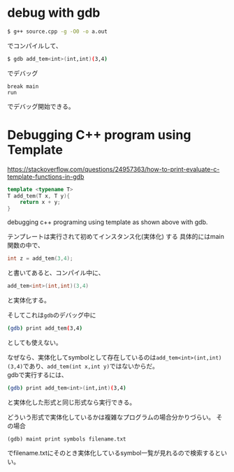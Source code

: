 # debug with gdb

```bash
$ g++ source.cpp -g -O0 -o a.out
```

でコンパイルして、
```bash
$ gdb add_tem<int>(int,int)(3,4)
```
でデバッグ

```
break main
run
```
でデバッグ開始できる。

# Debugging C++ program using Template

https://stackoverflow.com/questions/24957363/how-to-print-evaluate-c-template-functions-in-gdb

```c++
template <typename T>
T add_tem(T x, T y){
    return x + y;
}
```

debugging c++ programing using template as shown above with gdb.

テンプレートは実行されて初めてインスタンス化(実体化)  する
具体的にはmain関数の中で、

```c++
int z = add_tem(3,4);
```

と書いてあると、コンパイル中に、

```c++
add_tem<int>(int,int)(3,4)
```

と実体化する。

そしてこれは`gdb`のデバッグ中に

```bash
(gdb) print add_tem(3,4)
```
としても使えない。

なぜなら、実体化してsymbolとして存在しているのは`add_tem<int>(int,int)(3,4)`であり、`add_tem(int x,int y)`ではないからだ。  
gdbで実行するには、
```bash
(gdb) print add_tem<int>(int,int)(3,4)
```
と実体化した形式と同じ形式なら実行できる。

どういう形式で実体化しているかは複雑なプログラムの場合分かりづらい。
その場合

```
(gdb) maint print symbols filename.txt
```
でfilename.txtにそのとき実体化しているsymbol一覧が見れるので検索するといい。